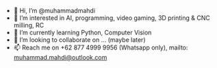 - 👋 Hi, I’m @muhammadmahdi
- 👀 I’m interested in AI, programming, video gaming, 3D printing & CNC milling, RC
- 🌱 I’m currently learning Python, Computer Vision
- 💞️ I’m looking to collaborate on ... (maybe later)
- 📫 Reach me on +62 877 4999 9956 (Whatsapp only), mailto: muhammad.mahdi@outlook.com

<!---
muhammadmahdi/muhammadmahdi is a ✨ special ✨ repository because its `README.md` (this file) appears on your GitHub profile.
You can click the Preview link to take a look at your changes.
--->
